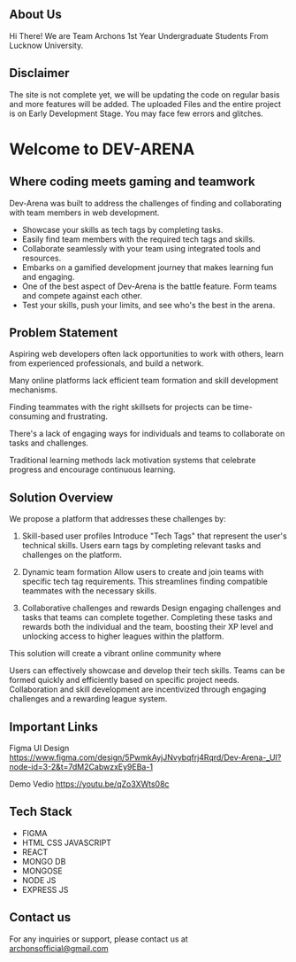 ## About Us
Hi There! We are Team Archons 1st Year Undergraduate Students From Lucknow University.

## Disclaimer

The site is not complete yet, we will be updating the code on regular basis and more features will be added.
The uploaded Files and the entire project is on Early Development Stage. You may face few errors and glitches.


# Welcome to DEV-ARENA
 ## Where coding meets gaming and teamwork

Dev-Arena was built to address the challenges of finding and collaborating with team members in web development.

- Showcase your skills as tech tags by completing tasks.
- Easily find team members with the required tech tags and skills. 
- Collaborate seamlessly with your team using integrated tools and resources.
- Embarks on a gamified development journey that makes learning fun and engaging.
- One of the best aspect of Dev-Arena is the battle feature. Form teams and compete against each other.
- Test your skills, push your limits, and see who's the best in the arena.


## Problem Statement 

Aspiring web developers often lack opportunities to work with others, learn from experienced professionals, and build a network.

Many online platforms lack efficient team formation and skill development mechanisms.

Finding teammates with the right skillsets for projects can be time-consuming and frustrating. 

There's a lack of engaging ways for individuals and teams to collaborate on tasks and challenges.

Traditional learning methods lack motivation systems that celebrate progress and encourage continuous learning.


## Solution Overview

We propose a platform that addresses these challenges by:

1. Skill-based user profiles 
 Introduce "Tech Tags" that represent the user's technical skills. Users earn tags by completing relevant tasks and challenges on the platform.
    
2. Dynamic team formation
 Allow users to create and join teams with specific tech tag requirements. This streamlines finding compatible teammates with the necessary skills.

3. Collaborative challenges and rewards
 Design engaging challenges and tasks that teams can complete together. Completing these tasks and rewards both the individual and the team, boosting their XP level and unlocking access to higher leagues within the platform.

This solution will create a vibrant online community where

Users can effectively showcase and develop their tech skills.
Teams can be formed quickly and efficiently based on specific project needs.
Collaboration and skill development are incentivized through engaging challenges and a rewarding league system.


## Important Links 

Figma UI Design
https://www.figma.com/design/5PwmkAyjJNvybqfrj4Rqrd/Dev-Arena-_UI?node-id=3-2&t=7dM2CabwzxEy9EBa-1

Demo Vedio
https://youtu.be/qZo3XWts08c


## Tech Stack 

- FIGMA
- HTML CSS JAVASCRIPT
- REACT
- MONGO DB
- MONGOSE
- NODE JS
- EXPRESS JS


## Contact us 
For any inquiries or support, please contact us at archonsofficial@gmail.com
